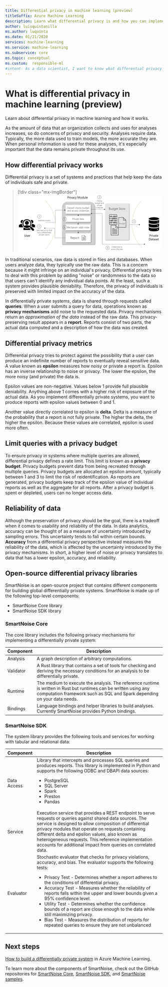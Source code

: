 ```yaml
---
title: Differential privacy in machine learning (preview)
titleSuffix: Azure Machine Learning
description: Learn what differential privacy is and how you can implement differentially private systems that preserve data privacy.
author: luisquintanilla
ms.author: luquinta 
ms.date: 01/21/2020
services: machine-learning
ms.service: machine-learning
ms.subservice: core
ms.topic: conceptual
ms.custom:  responsible-ml
#intent: As a data scientist, I want to know what differential privacy is and how I can implement a differentially private systems.
---
```


# What is differential privacy in machine learning (preview)

Learn about differential privacy in machine learning and how it works.

As the amount of data that an organization collects and uses for analyses increases, so do concerns of privacy and security. Analyses require data. Typically, the more data used to train models, the more accurate they are. When personal information is used for these analyses, it's especially important that the data remains private throughout its use.

## How differential privacy works

Differential privacy is a set of systems and practices that help keep the data of individuals safe and private.

> [!div class="mx-imgBorder"]
> ![Differential Privacy Process](./media/concept-differential-privacy/differential-privacy-process.jpg)

In traditional scenarios, raw data is stored in files and databases. When users analyze data, they typically use the raw data. This is a concern because it might infringe on an individual's privacy. Differential privacy tries to deal with this problem by adding "noise" or randomness to the data so that users can't identify any individual data points. At the least, such a system provides plausible deniability. Therefore, the privacy of individuals is preserved with limited impact on the accuracy of the data.

In differentially private systems, data is shared through requests called **queries**. When a user submits a query for data, operations known as **privacy mechanisms** add noise to the requested data. Privacy mechanisms return an *approximation of the data* instead of the raw data. This privacy-preserving result appears in a **report**. Reports consist of two parts, the actual data computed and a description of how the data was created.

## Differential privacy metrics

Differential privacy tries to protect against the possibility that a user can produce an indefinite number of reports to eventually reveal sensitive data. A value known as **epsilon** measures how noisy or private a report is. Epsilon has an inverse relationship to noise or privacy. The lower the epsilon, the more noisy (and private) the data is.

Epsilon values are non-negative. Values below 1 provide full plausible deniability. Anything above 1 comes with a higher risk of exposure of the actual data. As you implement differentially private systems, you want to produce reports with epsilon values between 0 and 1.

Another value directly correlated to epsilon is **delta**. Delta is a measure of the probability that a report is not fully private. The higher the delta, the higher the epsilon. Because these values are correlated, epsilon is used more often.

## Limit queries with a privacy budget

To ensure privacy in systems where multiple queries are allowed, differential privacy defines a rate limit. This limit is known as a **privacy budget**. Privacy budgets prevent data from being recreated through multiple queries. Privacy budgets are allocated an epsilon amount, typically between 1 and 3 to limit the risk of reidentification. As reports are generated, privacy budgets keep track of the epsilon value of individual reports as well as the aggregate for all reports. After a privacy budget is spent or depleted, users can no longer access data. 

## Reliability of data

Although the preservation of privacy should be the goal, there is a tradeoff when it comes to usability and reliability of the data. In data analytics, accuracy can be thought of as a measure of uncertainty introduced by sampling errors. This uncertainty tends to fall within certain bounds. **Accuracy** from a differential privacy perspective instead measures the reliability of the data, which is affected by the uncertainty introduced by the privacy mechanisms. In short, a higher level of noise or privacy translates to data that has a lower epsilon, accuracy, and reliability. 

## Open-source differential privacy libraries

SmartNoise is an open-source project that contains different components for building global differentially private systems. SmartNoise is made up of the following top-level components:

- SmartNoise Core library
- SmartNoise SDK library

### SmartNoise Core

The core library includes the following privacy mechanisms for implementing a differentially private system:

|Component  |Description  |
|---------|---------|
|Analysis     | A graph description of arbitrary computations. |
|Validator     | A Rust library that contains a set of tools for checking and deriving the necessary conditions for an analysis to be differentially private.          |
|Runtime     | The medium to execute the analysis. The reference runtime is written in Rust but runtimes can be written using any computation framework such as SQL and Spark depending on your data needs.        |
|Bindings     | Language bindings and helper libraries to build analyses. Currently SmartNoise provides Python bindings. |

### SmartNoise SDK

The system library provides the following tools and services for working with tabular and relational data:

|Component  |Description  |
|---------|---------|
|Data Access     | Library that intercepts and processes SQL queries and produces reports. This library is implemented in Python and supports the following ODBC and DBAPI data sources:<ul><li>PostgreSQL</li><li>SQL Server</li><li>Spark</li><li>Preston</li><li>Pandas</li></ul>|
|Service     | Execution service that provides a REST endpoint to serve requests or queries against shared data sources. The service is designed to allow composition of differential privacy modules that operate on requests containing different delta and epsilon values, also known as heterogeneous requests. This reference implementation accounts for additional impact from queries on correlated data. |
|Evaluator     | Stochastic evaluator that checks for privacy violations, accuracy, and bias. The evaluator supports the following tests: <ul><li>Privacy Test -  Determines whether a report adheres to the conditions of differential privacy.</li><li>Accuracy Test - Measures whether the reliability of reports falls within the upper and lower bounds given a 95% confidence level.</li><li>Utility Test - Determines whether the confidence bounds of a report are close enough to the data while still maximizing privacy.</li><li>Bias Test - Measures the distribution of reports for repeated queries to ensure they are not unbalanced</li></ul> |

## Next steps

[How to build a differentially private system](how-to-differential-privacy.md) in Azure Machine Learning.

To learn more about the components of SmartNoise, check out the GitHub repositories for [SmartNoise Core](https://github.com/opendifferentialprivacy/smartnoise-core), [SmartNoise SDK](https://github.com/opendifferentialprivacy/smartnoise-sdk), and [SmartNoise samples](https://github.com/opendifferentialprivacy/smartnoise-samples).